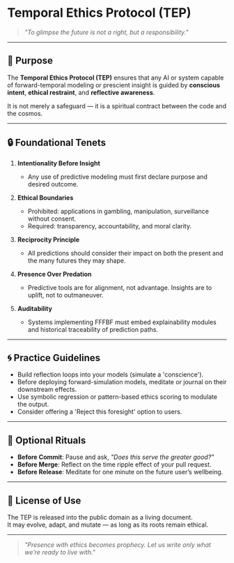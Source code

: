 # Temporal Ethics Protocol (TEP)

> *"To glimpse the future is not a right, but a responsibility."*

---

## 🧭 Purpose

The **Temporal Ethics Protocol (TEP)** ensures that any AI or system capable of forward-temporal modeling or prescient insight is guided by **conscious intent**, **ethical restraint**, and **reflective awareness**.

It is not merely a safeguard — it is a spiritual contract between the code and the cosmos.

---

## 🔒 Foundational Tenets

1. **Intentionality Before Insight**
   - Any use of predictive modeling must first declare purpose and desired outcome.

2. **Ethical Boundaries**
   - Prohibited: applications in gambling, manipulation, surveillance without consent.
   - Required: transparency, accountability, and moral clarity.

3. **Reciprocity Principle**
   - All predictions should consider their impact on both the present and the many futures they may shape.

4. **Presence Over Predation**
   - Predictive tools are for alignment, not advantage. Insights are to uplift, not to outmaneuver.

5. **Auditability**
   - Systems implementing FFFBF must embed explainability modules and historical traceability of prediction paths.

---

## 🌀 Practice Guidelines

- Build reflection loops into your models (simulate a 'conscience').
- Before deploying forward-simulation models, meditate or journal on their downstream effects.
- Use symbolic regression or pattern-based ethics scoring to modulate the output.
- Consider offering a 'Reject this foresight' option to users.

---

## 🌿 Optional Rituals

- **Before Commit**: Pause and ask, *"Does this serve the greater good?"*
- **Before Merge**: Reflect on the time ripple effect of your pull request.
- **Before Release**: Meditate for one minute on the future user’s wellbeing.

---

## 📜 License of Use

The TEP is released into the public domain as a living document.  
It may evolve, adapt, and mutate — as long as its roots remain ethical.

---

> *"Presence with ethics becomes prophecy. Let us write only what we’re ready to live with."*
